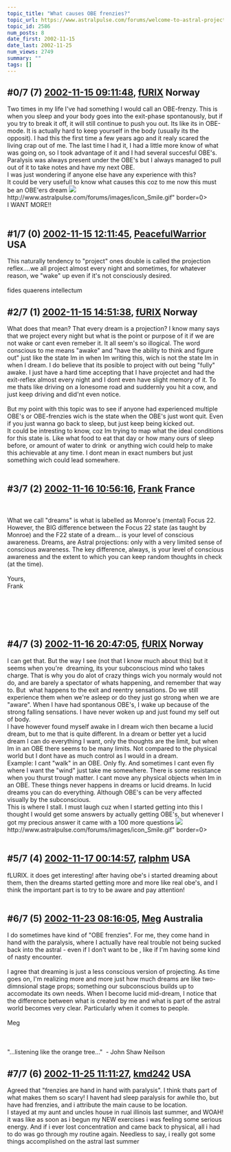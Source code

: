 ```yaml
---
topic_title: "What causes OBE frenzies?"
topic_url: https://www.astralpulse.com/forums/welcome-to-astral-projection-experiences!/what-causes-obe-frenzies
topic_id: 2586
num_posts: 8
date_first: 2002-11-15
date_last: 2002-11-25
num_views: 2749
summary: ""
tags: []
---
```


## \#0/7 (7) [2002-11-15 09:11:48](https://www.astralpulse.com/forums/index.php?msg=118318), [fURIX](https://www.astralpulse.com/forums/profile/?u=1370) Norway ##
<section>
Two times in my life I've had something I would call an OBE-frenzy. This is when you sleep and your body goes into the exit-phase spontanously, but if you try to break it off, it will still continue to push you out. Its like its in OBE-mode. It is actually hard to keep yourself in the body (usually its the opposit). I had this the first time a few years ago and it realy scared the living crap out of me. The last time I had it, I had a little more know of what was going on, so I took advantage of it and I had several succesful OBE's. Paralysis was always present under the OBE's but I always managed to pull out of it to take notes and have my next OBE.
<br>
I was just wondering if anyone else have any experience with this?
<br>
It could be very usefull to know what causes this coz to me now this must be an OBE'ers dream
<img class="bbc_link" href="http://www.astralpulse.com/forums/images/icon_Smile.gif" rel="noopener" src='"&lt;a' target="_blank"/>
http://www.astralpulse.com/forums/images/icon_Smile.gif" border=0&gt;
<br>
I WANT MORE!!
<br>
<br>
</section>

## \#1/7 (0) [2002-11-15 12:11:45](https://www.astralpulse.com/forums/index.php?msg=16879), [PeacefulWarrior](https://www.astralpulse.com/forums/profile/?u=230) USA ##
<section>
This naturally tendency to "project" ones double is called the projection reflex....we all project almost every night and sometimes, for whatever reason, we "wake" up even if it's not consciously desired.
<br>
<br>
fides quaerens intellectum
</section>

## \#2/7 (1) [2002-11-15 14:51:38](https://www.astralpulse.com/forums/index.php?msg=16890), [fURIX](https://www.astralpulse.com/forums/profile/?u=1370) Norway ##
<section>
What does that mean? That every dream is a projection? I know many says that we project every night but what is the point or purpose of it if we are not wake or cant even remeber it. It all seem's so illogical. The word conscious to me means "awake" and "have the ability to think and figure out" just like the state Im in when Im writing this, wich is not the state Im in when I dream. I do believe that its posible to project with out being "fully" awake. I just have a hard time accepting that I have projectet and had the exit-reflex almost every night and I dont even have slight memory of it. To me thats like driving on a lonesome road and suddernly you hit a cow, and just keep driving and did'nt even notice.
<br>
<br>
But my point with this topic was to see if anyone had experienced multiple OBE's or OBE-frenzies wich is the state when the OBE's just wont quit. Even if you just wanna go back to sleep, but just keep being kicked out.
<br>
It could be intresting to know, coz Im trying to map what the ideal conditions for this state is. Like what food to eat that day or how many ours of sleep before, or amount of water to drink  or anything wich could help to make this achievable at any time. I dont mean in exact numbers but just something wich could lead somewhere.
<br>
<br>
</section>

## \#3/7 (2) [2002-11-16 10:56:16](https://www.astralpulse.com/forums/index.php?msg=16937), [Frank](https://www.astralpulse.com/forums/profile/?u=359) France ##
<section>
<br>
<br>
What we call "dreams" is what is labelled as Monroe's (mental) Focus 22. However, the BIG difference between the Focus 22 state (as taught by Monroe) and the F22 state of a dream... is your level of conscious awareness. Dreams, are Astral projections: only with a very limited sense of conscious awareness. The key difference, always, is your level of conscious awareness and the extent to which you can keep random thoughts in check (at the time).
<br>
<br>
Yours,
<br>
Frank
<br>
<br>
<br>
<br>
<br>
<br>
</section>

## \#4/7 (3) [2002-11-16 20:47:05](https://www.astralpulse.com/forums/index.php?msg=16975), [fURIX](https://www.astralpulse.com/forums/profile/?u=1370) Norway ##
<section>
I can get that. But the way I see (not that I know much about this) but it seems when you're  dreaming, its your subconscious mind who takes charge. That is why you do alot of crazy things wich you normaly would not do, and are barely a spectator of whats happening, and remember that way to. But  what happens to the exit and reentry sensations. Do we still experience them when we're asleep or do they just go strong when we are "aware". When I have had spontanous OBE's, I wake up because of the strong falling sensations. I have never woken up and just found my self out of body.
<br>
I have however found myself awake in I dream wich then became a lucid dream, but to me that is quite different. In a dream or better yet a lucid dream I can do everything I want, only the thoughts are the limit, but when Im in an OBE there seems to be many limits. Not compared to the physical world but I dont have as much control as I would in a dream.
<br>
Example: I cant "walk" in an OBE. Only fly. And sometimes I cant even fly where I want the "wind" just take me somewhere. There is some resistance when you thurst trough matter. I cant move any physical objects when Im in an OBE. These things never happens in dreams or lucid dreams. In lucid dreams you can do everything. Although OBE's can be very affected visually by the subconscious.
<br>
This is where I stall. I must laugh cuz when I started getting into this I thought I would get some answers by actually getting OBE's, but whenever I got my precious answer it came with a 100 more questions
<img class="bbc_link" href="http://www.astralpulse.com/forums/images/icon_Smile.gif" rel="noopener" src='"&lt;a' target="_blank"/>
http://www.astralpulse.com/forums/images/icon_Smile.gif" border=0&gt;
<br>
<br>
</section>

## \#5/7 (4) [2002-11-17 00:14:57](https://www.astralpulse.com/forums/index.php?msg=16986), [ralphm](https://www.astralpulse.com/forums/profile/?u=488) USA ##
<section>
fLURIX. it does get interesting! after having obe's i started dreaming about them, then the dreams started getting more and more like real obe's, and I think the important part is to try to be aware and pay attention!
<br>
<br>
</section>

## \#6/7 (5) [2002-11-23 08:16:05](https://www.astralpulse.com/forums/index.php?msg=17314), [Meg](https://www.astralpulse.com/forums/profile/?u=1090) Australia ##
<section>
I do sometimes have kind of "OBE frenzies". For me, they come hand in hand with the paralysis, where I actually have real trouble not being sucked back into the astral - even if I don't want to be , like if I'm having some kind of nasty encounter.
<br>
<br>
I agree that dreaming is just a less conscious version of projecting. As time goes on, I'm realizing more and more just how much dreams are like two-dimnsional stage props; something our subconscious builds up to accomodate its own needs. When I become lucid mid-dream, I notice that the difference between what is created by me and what is part of the astral world becomes very clear. Particularly when it comes to people.
<br>
<br>
Meg
<br>
<br>
<br>
<br>
"...listening like the orange tree..."  - John Shaw Neilson
</section>

## \#7/7 (6) [2002-11-25 11:11:27](https://www.astralpulse.com/forums/index.php?msg=17518), [kmd242](https://www.astralpulse.com/forums/profile/?u=1367) USA ##
<section>
Agreed that "frenzies are hand in hand with paralysis". I think thats part of what makes them so scary! I havent had sleep paralysis for awhile tho, but have had frenzies, and i attribute the main cause to be location.
<br>
I stayed at my aunt and uncles house in rual illinois last summer, and WOAH! it was like as soon as i begun my NEW exercises i was feeling some serious energy. And if i ever lost concentration and came back to physical, all i had to do was go through my routine again. Needless to say, i really got some things accomplished on the astral last summer
<br>
<br>
</section>
